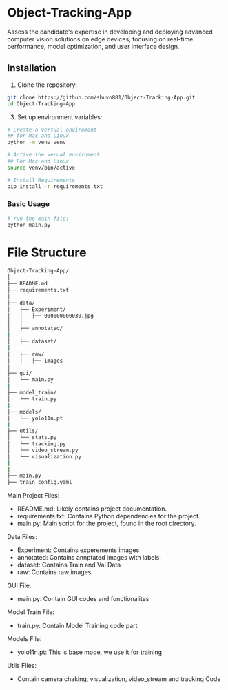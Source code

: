 # Object-Tracking-App

Assess the candidate&#39;s expertise in developing and deploying advanced
computer vision solutions on edge devices, focusing on real-time performance, model
optimization, and user interface design.


## Installation

1. Clone the repository:
```bash
git clone https://github.com/shuvo881/Object-Tracking-App.git
cd Object-Tracking-App
```

3. Set up environment variables:

```bash
# Create a vertual enviroment
## for Mac and Linux
python -m venv venv

# Active the verual enviroment
## For Mac and Linux
source venv/bin/active
```


```bash
# Install Requirements
pip install -r requirements.txt
```

### Basic Usage

```bash
# run the main file:
python main.py
```


# File Structure

``` bash
Object-Tracking-App/
│
├── README.md
├── requirements.txt
│
├── data/
│   ├── Experiment/
│   │   ├── 000000000030.jpg
│   │
│   ├── annotated/
|
│   ├── dataset/
|
│   ├── raw/
│   │   ├── images
│
├── gui/
│   └── main.py
|
├── model_train/
│   └── train.py
|
├── models/
│   └── yolo11n.pt
|
├── utils/
│   └── stats.py
│   └── tracking.py
│   └── video_stream.py
│   └── visualization.py
|
|
├── main.py
├── train_config.yaml

```

Main Project Files:
* README.md: Likely contains project documentation.
* requirements.txt: Contains Python dependencies for the project.
* main.py: Main script for the project, found in the root directory.

Data Files:
* Experiment: Contains experements images
* annotated: Contains annptated images with labels.
* dataset: Contains Train and Val Data
* raw: Contains raw images

GUI File:
* main.py: Contain GUI codes and functionalites

Model Train File:
* train.py: Contain Model Training code part

Models File:
* yolo11n.pt: This is base mode, we use it for training

Utils Files:
* Contain camera chaking, visualization, video_stream and tracking Code



